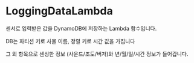 # LoggingDataLambda
센서로 입력받은 값을 DynamoDB에 저장하는 Lambda 함수입니다.

DB는 파티션 키로 사물 이름, 정렬 키로 시간 값을 가집니다

그 외 항목으로 센싱한 정보 (사운드/조도/버저)와 년/월/일/시간 정보가 들어갑니다.  
